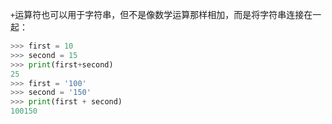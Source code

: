 `+`运算符也可以用于字符串，但不是像数学运算那样相加，而是将字符串连接在一起：
```python
>>> first = 10
>>> second = 15
>>> print(first+second)
25
>>> first = '100'
>>> second = '150'
>>> print(first + second)
100150
```

